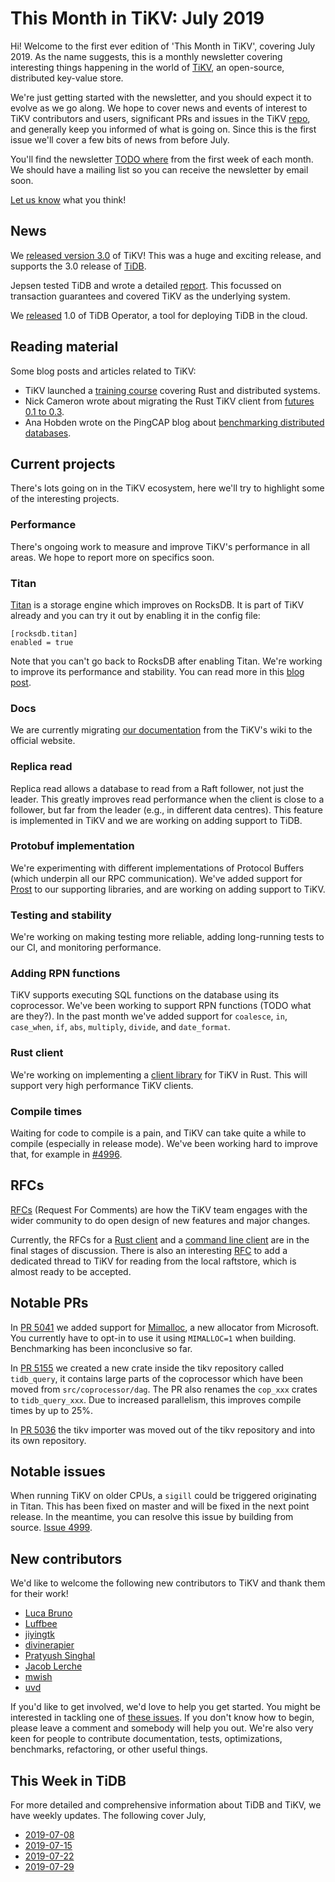 # This Month in TiKV: July 2019

Hi! Welcome to the first ever edition of 'This Month in TiKV', covering July 2019. As the name suggests, this is a monthly newsletter covering interesting things happening in the world of [TiKV](https://tikv.org/), an open-source, distributed key-value store.

We're just getting started with the newsletter, and you should expect it to evolve as we go along. We hope to cover news and events of interest to TiKV contributors and users, significant PRs and issues in the TiKV [repo](https://github.com/tikv/tikv), and generally keep you informed of what is going on. Since this is the first issue we'll cover a few bits of news from before July.

You'll find the newsletter [TODO where]() from the first week of each month. We should have a mailing list so you can receive the newsletter by email soon.

[Let us know](https://github.com/nrc/tmit/issues/new) what you think!

## News

We [released version 3.0](https://tikv.org/blog/tikv-3.0ga/) of TiKV! This was a huge and exciting release, and supports the 3.0 release of [TiDB](https://pingcap.com/blog/tidb-3.0-announcement/).

Jepsen tested TiDB and wrote a detailed [report](https://pingcap.com/blog/tidb-passes-jepsen-test-for-snapshot-isolation-and-single-key-linearizability/). This focussed on transaction guarantees and covered TiKV as the underlying system.

We [released](https://pingcap.com/blog/database-cluster-deployment-and-management-made-easy-with-kubernetes/) 1.0 of TiDB Operator, a tool for deploying TiDB in the cloud.


## Reading material

Some blog posts and articles related to TiKV:

* TiKV launched a [training course](https://tikv.org/blog/talent-training/) covering Rust and distributed systems.
* Nick Cameron wrote about migrating the Rust TiKV client from [futures 0.1 to 0.3](https://www.ncameron.org/blog/migrating-a-crate-from-futures-0-1-to-0-3/).
* Ana Hobden wrote on the PingCAP blog about [benchmarking distributed databases](https://www.pingcap.com/blog/why-benchmarking-distributed-databases-is-so-hard/).


## Current projects

There's lots going on in the TiKV ecosystem, here we'll try to highlight some of the interesting projects.

### Performance

There's ongoing work to measure and improve TiKV's performance in all areas. We hope to report more on specifics soon.


### Titan

[Titan](https://github.com/pingcap/titan) is a storage engine which improves on RocksDB. It is part of TiKV already and you can try it out by enabling it in the config file:

```
[rocksdb.titan]
enabled = true
```

Note that you can't go back to RocksDB after enabling Titan. We're working to improve its performance and stability. You can read more in this [blog post](https://pingcap.com/blog/titan-storage-engine-design-and-implementation/).


### Docs

We are currently migrating [our documentation](https://tikv.org/docs/3.0/concepts/overview/) from the TiKV's wiki to the official website.


### Replica read

Replica read allows a database to read from a Raft follower, not just the leader. This greatly improves read performance when the client is close to a follower, but far from the leader (e.g., in different data centres). This feature is implemented in TiKV and we are working on adding support to TiDB.


### Protobuf implementation

We're experimenting with different implementations of Protocol Buffers (which underpin all our RPC communication). We've added support for [Prost](https://github.com/danburkert/prost) to our supporting libraries, and are working on adding support to TiKV.


### Testing and stability

We're working on making testing more reliable, adding long-running tests to our CI, and monitoring performance.


### Adding RPN functions

TiKV supports executing SQL functions on the database using its coprocessor. We've been working to support RPN functions (TODO what are they?). In the past month we've added support for `coalesce`, `in`, `case_when`, `if`, `abs`, `multiply`, `divide`, and `date_format`.


### Rust client

We're working on implementing a [client library](https://github.com/tikv/client-rust/) for TiKV in Rust. This will support very high performance TiKV clients.


### Compile times

Waiting for code to compile is a pain, and TiKV can take quite a while to compile (especially in release mode). We've been working hard to improve that, for example in [#4996](https://github.com/tikv/tikv/pull/4996).


## RFCs

[RFCs](https://github.com/tikv/rfcs) (Request For Comments) are how the TiKV team engages with the wider community to do open design of new features and major changes.

Currently, the RFCs for a [Rust client](https://github.com/tikv/rfcs/pull/7) and a [command line client](https://github.com/tikv/rfcs/pull/21) are in the final stages of discussion. There is also an interesting [RFC](https://github.com/tikv/rfcs/pull/17) to add a dedicated thread to TiKV for reading from the local raftstore, which is almost ready to be accepted.


## Notable PRs

In [PR 5041](https://github.com/tikv/tikv/pull/5041) we added support for [Mimalloc](https://github.com/microsoft/mimalloc), a new allocator from Microsoft. You currently have to opt-in to use it using `MIMALLOC=1` when building. Benchmarking has been inconclusive so far.

In [PR 5155](https://github.com/tikv/tikv/pull/5155) we created a new crate inside the tikv repository called `tidb_query`, it contains large parts of the coprocessor which have been moved from `src/coprocessor/dag`. The PR also renames the `cop_xxx` crates to `tidb_query_xxx`. Due to increased parallelism, this improves compile times by up to 25%.

In [PR 5036](https://github.com/tikv/tikv/pull/5036) the tikv importer was moved out of the tikv repository and into its own repository.


## Notable issues

When running TiKV on older CPUs, a `sigill` could be triggered originating in Titan. This has been fixed on master and will be fixed in the next point release. In the meantime, you can resolve this issue by building from source. [Issue 4999](https://github.com/tikv/tikv/issues/4999).


## New contributors

We'd like to welcome the following new contributors to TiKV and thank them for their work!

* [Luca Bruno](https://github.com/lucab)
* [Luffbee](https://github.com/Luffbee)
* [jiyingtk](https://github.com/jiyingtk)
* [divinerapier](https://github.com/divinerapier)
* [Pratyush Singhal](https://github.com/psinghal20)
* [Jacob Lerche](https://github.com/jlerche)
* [mwish](https://github.com/mapleFU)
* [uvd](https://github.com/uvd)

If you'd like to get involved, we'd love to help you get started. You might be interested in tackling one of [these issues](https://github.com/tikv/tikv/issues?q=is%3Aopen+is%3Aissue+label%3A%22D%3A+Easy%22+label%3A%22S%3A+HelpWanted%22). If you don't know how to begin, please leave a comment and somebody will help you out. We're also very keen for people to contribute documentation, tests, optimizations, benchmarks, refactoring, or other useful things.


## This Week in TiDB

For more detailed and comprehensive information about TiDB and TiKV, we have weekly updates. The following cover July,

* [2019-07-08](https://pingcap.com/weekly/2019-07-08-tidb-weekly/)
* [2019-07-15](https://pingcap.com/weekly/2019-07-15-tidb-weekly/)
* [2019-07-22](https://pingcap.com/weekly/2019-07-22-tidb-weekly/)
* [2019-07-29](https://pingcap.com/weekly/2019-07-29-tidb-weekly/)
